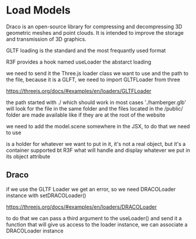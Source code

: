 # Load Models
Draco is an open-source library for compressing and decompressing 3D geometric meshes and point clouds. It is intended to improve the storage and transmission of 3D graphics.

GLTF loading is the standard and the most frequantly used format

R3F provides a hook named useLoader the abstarct loading

we need to send it the Three.js loader class we want to use and the path to the file, because it is a GLFT, we need to import GLTFLoader from three

https://threejs.org/docs/#examples/en/loaders/GLTFLoader

the path started with ./ which should work in most cases './hamberger.glb' will look for the file in the same folder and the files located in the /public/ folder are made available like if they are at the root of the website 

we need to add the model.scene somewhere in the JSX, to do that we need to use <primitive />

<primitive /> is a holder for whatever we want to put in it, it's not a real object, but it's a container supported bt R3F what will handle and display whatever we put in its object attribute

## Draco
if we use the GLTF Loader we get an error, so we need DRACOLoader instance with setDRACOLoader()

https://threejs.org/docs/#examples/en/loaders/DRACOLoader

to do that we can pass a third argument to the useLoader() and send it a function that will give us access to the loader instance, we can associate a DRACOLoader instance 
